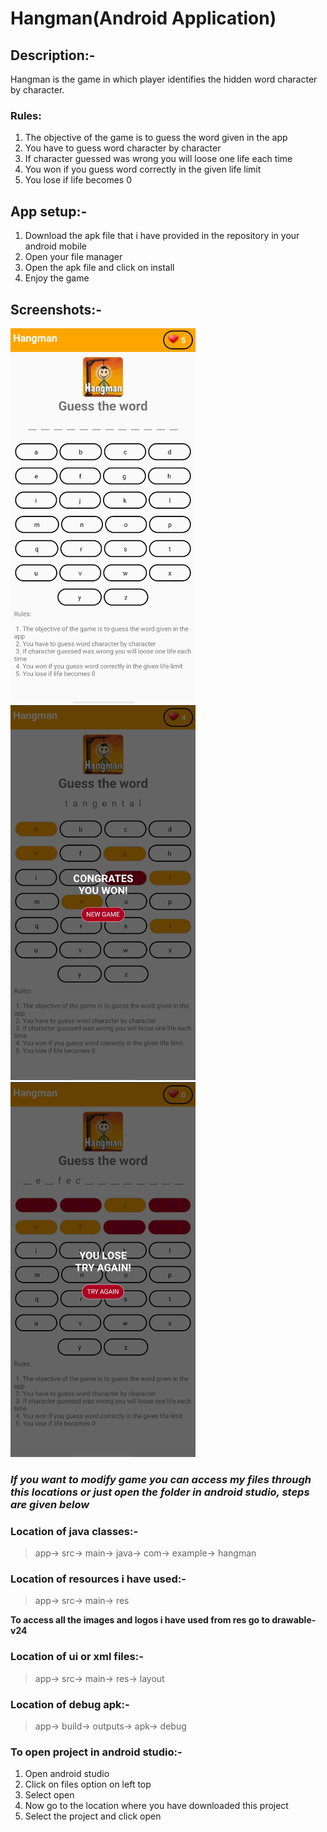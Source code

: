 # Hangman(Android Application) 

## Description:-
Hangman is the game in which player identifies the hidden word character by character.

### Rules:
1. The objective of the game is to guess the word given in the app
2. You have to guess word character by character
3. If character guessed was wrong you will loose one life each time
4. You won if you guess word correctly in the given life limit
5. You lose if life becomes 0

## App setup:-
1. Download the apk file that i have provided in the repository in your android mobile
2. Open your file manager
3. Open the apk file and click on install 
4. Enjoy the game 

## Screenshots:-
<img src="./gameRunning.jpeg" height =600>
<img src="./gameWon.jpeg" height = 600>
<img src="./gameLose.jpeg" height = 600>


### *If you want to modify game you can access my files through this locations or just open the folder in android studio, steps are given below*
### Location of java classes:-
> app-> src-> main-> java-> com-> example-> hangman

### Location of resources i have used:-
> app-> src-> main-> res
 
**To access all the images and logos i have used from res go to drawable-v24**

### Location of ui or xml files:-
> app-> src-> main-> res-> layout

### Location of debug apk:- 
> app-> build-> outputs-> apk-> debug

### To open project in android studio:-

1. Open android studio
2. Click on files option on left top
3. Select open
4. Now go to the location where you have downloaded this project
5. Select the project and click open

	
